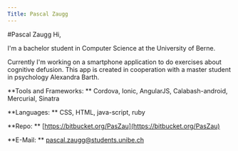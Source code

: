 ```yaml
---
Title: Pascal Zaugg
---
```

#Pascal Zaugg
Hi,

I'm a bachelor student in Computer Science at the University of Berne.

Currently I'm working on a smartphone application to do exercises about cognitive defusion. This app is created in cooperation with a master student in psychology Alexandra Barth.

**Tools and Frameworks: **
Cordova,
Ionic,
AngularJS,
Calabash-android,
Mercurial,
Sinatra

**Languages: **
CSS,
HTML,
java-script,
ruby

**Repo: **
[https://bitbucket.org/PasZau](https://bitbucket.org/PasZau)

**E-Mail: **
pascal.zaugg@students.unibe.ch
